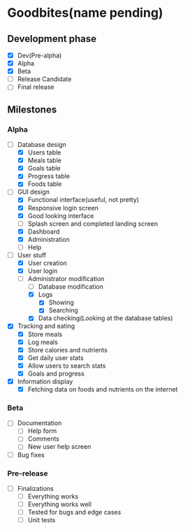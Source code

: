 # Goodbites(name pending)

## Development phase

- [x] Dev(Pre-alpha)
- [x] Alpha
- [x] Beta
- [ ] Release Candidate
- [ ] Final release

## Milestones

### Alpha

- [ ] Database design
  - [x] Users table
  - [x] Meals table
  - [x] Goals table
  - [x] Progress table
  <!-- - [ ] Nutrients table -->
  - [x] Foods table
- [ ] GUI design
  - [x] Functional interface(useful, not pretty)
  - [x] Responsive login screen
  - [x] Good looking interface
  - [ ] Splash screen and completed landing screen
  - [x] Dashboard
  - [x] Administration
  - [ ] Help
- [ ] User stuff
  - [x] User creation
  - [x] User login
  - [ ] Administrator modification
    - [ ] Database modification
    - [x] Logs
      - [x] Showing
      - [x] Searching
    - [x] Data checking(Looking at the database tables)
- [x] Tracking and eating
  - [x] Store meals
  - [x] Log meals
  - [x] Store calories and nutrients
  - [x] Get daily user stats
  - [x] Allow users to search stats
  - [x] Goals and progress
- [x] Information display
  - [x] Fetching data on foods and nutrients on the internet

### Beta

- [ ] Documentation
  - [ ] Help form
  - [ ] Comments
  - [ ] New user help screen
- [ ] Bug fixes

### Pre-release

- [ ] Finalizations
  - [ ] Everything works
  - [ ] Everything works well
  - [ ] Tested for bugs and edge cases
  - [ ] Unit tests
